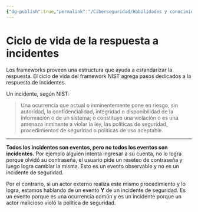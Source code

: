 ```yaml
---
{"dg-publish":true,"permalink":"/Ciberseguridad/Habilidades y conocimientos básicos/Gestion de incidentes/Ciclo de vida de un incidente/01 Introducción/"}
---
```


# Ciclo de vida de la respuesta a incidentes

Los frameworks proveen una estructura que ayuda a estandarizar la respuesta.
El ciclo de vida del framework NIST agrega pasos dedicados a la respuesta de incidentes.

Un incidente, según NIST:
> Una ocurrencia que actual o inminentemente pone en riesgo, sin autoridad, la confidencialidad, integridad o disponibilidad de la información o de un sistema; o constituye una violación o es una amenaza inminente a violar la ley, las políticas de seguridad, procedimientos de seguridad o políticas de uso aceptable.

---

**Todos los incidentes son eventos, pero no todos los eventos son incidentes.**
Por ejemplo alguien intenta ingresar a su cuenta, no lo logra porque olvidó su contraseña, el usuario pide un reseteo de contraseña y luego logra cambiar la misma.
Esto es un evento observable y no es un incidente de seguridad.

Por el contrario, si un actor externo realiza este mismo procedimiento y lo logra, estamos hablando de un evento **Y** de un incidente de seguridad.
Es un evento porque es una ocurrencia común y es un incidente porque un actor malicioso violó la política de seguridad.
